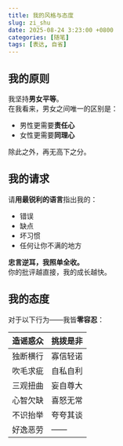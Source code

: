 ```yaml
---
title: 我的风格与态度
slug: zi_shu
date: 2025-08-24 3:23:00 +0800
categories: [随笔]
tags: [表达, 自省]
---
```


## 我的原则

我坚持**男女平等**。  
在我看来，男女之间唯一的区别是：  
- 男性更需要**责任心**  
- 女性更需要**同理心**  

除此之外，再无高下之分。

## 我的请求

请**用最锐利的语言**指出我的：

- 错误  
- 缺点  
- 坏习惯  
- 任何让你不满的地方  

**忠言逆耳，我照单全收。**  
你的批评越直接，我的成长越快。

## 我的态度

对于以下行为——我皆**零容忍**：

| 造谣惑众 | 挑拨是非 |
| -------- | -------- |
| 独断横行 | 寡信轻诺 |
| 吹毛求疵 | 自私自利 |
| 三观扭曲 | 妄自尊大 |
| 心智欠缺 | 喜怒无常 |
| 不识抬举 | 夸夸其谈 |
| 好逸恶劳 | ——       |